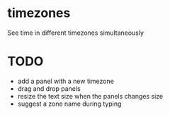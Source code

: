 # timezones
See time in different timezones simultaneously

# TODO
- add a panel with a new timezone
- drag and drop panels
- resize the text size when the panels changes size
- suggest a zone name during typing

